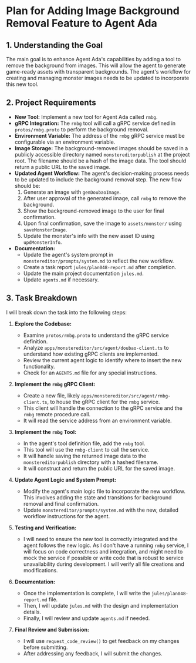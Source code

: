 # Plan for Adding Image Background Removal Feature to Agent Ada

## 1. Understanding the Goal

The main goal is to enhance Agent Ada's capabilities by adding a tool to remove the background from images. This will allow the agent to generate game-ready assets with transparent backgrounds. The agent's workflow for creating and managing monster images needs to be updated to incorporate this new tool.

## 2. Project Requirements

- **New Tool:** Implement a new tool for Agent Ada called `rmbg`.
- **gRPC Integration:** The `rmbg` tool will call a gRPC service defined in `protos/rmbg.proto` to perform the background removal.
- **Environment Variable:** The address of the `rmbg` gRPC service must be configurable via an environment variable.
- **Image Storage:** The background-removed images should be saved in a publicly accessible directory named `monstereditorpublish` at the project root. The filename should be a hash of the image data. The tool should return a public URL to the saved image.
- **Updated Agent Workflow:** The agent's decision-making process needs to be updated to include the background removal step. The new flow should be:
    1. Generate an image with `genDoubaoImage`.
    2. After user approval of the generated image, call `rmbg` to remove the background.
    3. Show the background-removed image to the user for final confirmation.
    4. Upon final confirmation, save the image to `assets/monster/` using `saveMonsterImage`.
    5. Update the monster's info with the new asset ID using `updMonsterInfo`.
- **Documentation:**
    - Update the agent's system prompt in `monstereditor/prompts/system.md` to reflect the new workflow.
    - Create a task report `jules/plan048-report.md` after completion.
    - Update the main project documentation `jules.md`.
    - Update `agents.md` if necessary.

## 3. Task Breakdown

I will break down the task into the following steps:

1.  **Explore the Codebase:**
    - Examine `protos/rmbg.proto` to understand the gRPC service definition.
    - Analyze `apps/monstereditor/src/agent/doubao-client.ts` to understand how existing gRPC clients are implemented.
    - Review the current agent logic to identify where to insert the new functionality.
    - Check for an `AGENTS.md` file for any special instructions.

2.  **Implement the `rmbg` gRPC Client:**
    - Create a new file, likely `apps/monstereditor/src/agent/rmbg-client.ts`, to house the gRPC client for the `rmbg` service.
    - This client will handle the connection to the gRPC service and the `rmbg` remote procedure call.
    - It will read the service address from an environment variable.

3.  **Implement the `rmbg` Tool:**
    - In the agent's tool definition file, add the `rmbg` tool.
    - This tool will use the `rmbg-client` to call the service.
    - It will handle saving the returned image data to the `monstereditorpublish` directory with a hashed filename.
    - It will construct and return the public URL for the saved image.

4.  **Update Agent Logic and System Prompt:**
    - Modify the agent's main logic file to incorporate the new workflow. This involves adding the state and transitions for background removal and final confirmation.
    - Update `monstereditor/prompts/system.md` with the new, detailed workflow instructions for the agent.

5.  **Testing and Verification:**
    - I will need to ensure the new tool is correctly integrated and the agent follows the new logic. As I don't have a running `rmbg` service, I will focus on code correctness and integration, and might need to mock the service if possible or write code that is robust to service unavailability during development. I will verify all file creations and modifications.

6.  **Documentation:**
    - Once the implementation is complete, I will write the `jules/plan048-report.md` file.
    - Then, I will update `jules.md` with the design and implementation details.
    - Finally, I will review and update `agents.md` if needed.

7.  **Final Review and Submission:**
    - I will use `request_code_review()` to get feedback on my changes before submitting.
    - After addressing any feedback, I will submit the changes.
